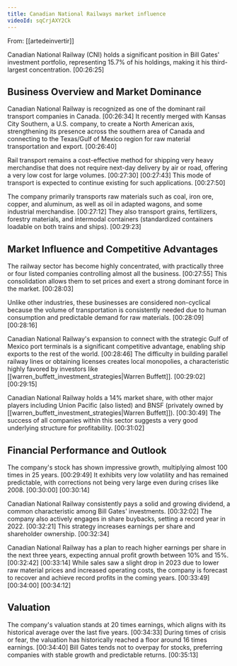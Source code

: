 ```yaml
---
title: Canadian National Railways market influence
videoId: sqCrjAXY2Ck
---
```


From: [[artedeinvertir]] <br/> 

Canadian National Railway (CNI) holds a significant position in Bill Gates' investment portfolio, representing 15.7% of his holdings, making it his third-largest concentration. <a class="yt-timestamp" data-t="00:26:25">[00:26:25]</a>

## Business Overview and Market Dominance
Canadian National Railway is recognized as one of the dominant rail transport companies in Canada. <a class="yt-timestamp" data-t="00:26:34">[00:26:34]</a> It recently merged with Kansas City Southern, a U.S. company, to create a North American axis, strengthening its presence across the southern area of Canada and connecting to the Texas/Gulf of Mexico region for raw material transportation and export. <a class="yt-timestamp" data-t="00:26:40">[00:26:40]</a>

Rail transport remains a cost-effective method for shipping very heavy merchandise that does not require next-day delivery by air or road, offering a very low cost for large volumes. <a class="yt-timestamp" data-t="00:27:30">[00:27:30]</a> <a class="yt-timestamp" data-t="00:27:43">[00:27:43]</a> This mode of transport is expected to continue existing for such applications. <a class="yt-timestamp" data-t="00:27:50">[00:27:50]</a>

The company primarily transports raw materials such as coal, iron ore, copper, and aluminum, as well as oil in adapted wagons, and some industrial merchandise. <a class="yt-timestamp" data-t="00:27:12">[00:27:12]</a> They also transport grains, fertilizers, forestry materials, and intermodal containers (standardized containers loadable on both trains and ships). <a class="yt-timestamp" data-t="00:29:23">[00:29:23]</a>

## Market Influence and Competitive Advantages
The railway sector has become highly concentrated, with practically three or four listed companies controlling almost all the business. <a class="yt-timestamp" data-t="00:27:55">[00:27:55]</a> This consolidation allows them to set prices and exert a strong dominant force in the market. <a class="yt-timestamp" data-t="00:28:03">[00:28:03]</a>

Unlike other industries, these businesses are considered non-cyclical because the volume of transportation is consistently needed due to human consumption and predictable demand for raw materials. <a class="yt-timestamp" data-t="00:28:09">[00:28:09]</a> <a class="yt-timestamp" data-t="00:28:16">[00:28:16]</a>

Canadian National Railway's expansion to connect with the strategic Gulf of Mexico port terminals is a significant competitive advantage, enabling ship exports to the rest of the world. <a class="yt-timestamp" data-t="00:28:46">[00:28:46]</a> The difficulty in building parallel railway lines or obtaining licenses creates local monopolies, a characteristic highly favored by investors like [[warren_buffett_investment_strategies|Warren Buffett]]. <a class="yt-timestamp" data-t="00:29:02">[00:29:02]</a> <a class="yt-timestamp" data-t="00:29:15">[00:29:15]</a>

Canadian National Railway holds a 14% market share, with other major players including Union Pacific (also listed) and BNSF (privately owned by [[warren_buffett_investment_strategies|Warren Buffett]]). <a class="yt-timestamp" data-t="00:30:49">[00:30:49]</a> The success of all companies within this sector suggests a very good underlying structure for profitability. <a class="yt-timestamp" data-t="00:31:02">[00:31:02]</a>

## Financial Performance and Outlook
The company's stock has shown impressive growth, multiplying almost 100 times in 25 years. <a class="yt-timestamp" data-t="00:29:49">[00:29:49]</a> It exhibits very low volatility and has remained predictable, with corrections not being very large even during crises like 2008. <a class="yt-timestamp" data-t="00:30:00">[00:30:00]</a> <a class="yt-timestamp" data-t="00:30:14">[00:30:14]</a>

Canadian National Railway consistently pays a solid and growing dividend, a common characteristic among Bill Gates' investments. <a class="yt-timestamp" data-t="00:32:02">[00:32:02]</a> The company also actively engages in share buybacks, setting a record year in 2022. <a class="yt-timestamp" data-t="00:32:21">[00:32:21]</a> This strategy increases earnings per share and shareholder ownership. <a class="yt-timestamp" data-t="00:32:34">[00:32:34]</a>

Canadian National Railway has a plan to reach higher earnings per share in the next three years, expecting annual profit growth between 10% and 15%. <a class="yt-timestamp" data-t="00:32:42">[00:32:42]</a> <a class="yt-timestamp" data-t="00:33:14">[00:33:14]</a> While sales saw a slight drop in 2023 due to lower raw material prices and increased operating costs, the company is forecast to recover and achieve record profits in the coming years. <a class="yt-timestamp" data-t="00:33:49">[00:33:49]</a> <a class="yt-timestamp" data-t="00:34:00">[00:34:00]</a> <a class="yt-timestamp" data-t="00:34:12">[00:34:12]</a>

## Valuation
The company's valuation stands at 20 times earnings, which aligns with its historical average over the last five years. <a class="yt-timestamp" data-t="00:34:33">[00:34:33]</a> During times of crisis or fear, the valuation has historically reached a floor around 16 times earnings. <a class="yt-timestamp" data-t="00:34:40">[00:34:40]</a> Bill Gates tends not to overpay for stocks, preferring companies with stable growth and predictable returns. <a class="yt-timestamp" data-t="00:35:13">[00:35:13]</a>